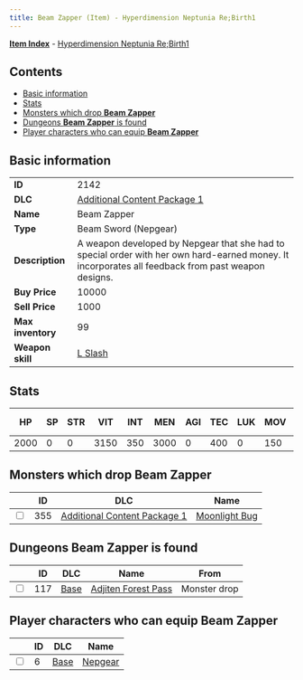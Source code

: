 ```yaml
---
title: Beam Zapper (Item) - Hyperdimension Neptunia Re;Birth1
---
```


[**Item Index**](/neptunia/rb1/item/index.html) - [Hyperdimension Neptunia Re;Birth1](/neptunia/rb1)

## Contents

- [Basic information](#basic-information)
- [Stats](#stats)
- [Monsters which drop **Beam Zapper**](#monsters-which-drop-beam-zapper)
- [Dungeons **Beam Zapper** is found](#dungeons-beam-zapper-is-found)
- [Player characters who can equip **Beam Zapper**](#player-characters-who-can-equip-beam-zapper)

## Basic information

|   |   |
| -- | -- |
| **ID** | 2142 |
| **DLC** | [Additional Content Package 1](/neptunia/rb1/dlc/10-pack1.html) |
| **Name** | Beam Zapper |
| **Type** | Beam Sword (Nepgear) |
| **Description** | A weapon developed by Nepgear that she had to special order with her own hard-earned money. It incorporates all feedback from past weapon designs. |
| **Buy Price** | 10000 |
| **Sell Price** | 1000 |
| **Max inventory** | 99 |
| **Weapon skill** | [L Slash](/neptunia/rb1/skill/1-1002-l-slash.html) |


## Stats

| HP | SP | STR | VIT | INT | MEN | AGI | TEC | LUK | MOV | Fire res. | Ice res. | Wind res. | Lightning res. |
| -- | -- | --- | --- | --- | --- | --- | --- | --- | --- | --------- | -------- | --------- | -------------- |
| 2000 | 0 | 0 | 3150 | 350 | 3000 | 0 | 400 | 0 | 150 | 0 | 0 | 0 | 0 |


## Monsters which drop **Beam Zapper**

|    | ID | DLC | Name |
| -- | -- | --- | ---- |
| <input type="checkbox" id="rb1-monster-10-355" class="trackbox" /> | 355 | [Additional Content Package 1](/neptunia/rb1/dlc/10-pack1.html) | [Moonlight Bug](/neptunia/rb1/monster/10-355-moonlight-bug.html) |


## Dungeons **Beam Zapper** is found

|    | ID | DLC | Name | From |
| -- | -- | --- | ---- | ---- |
| <input type="checkbox" id="rb1-dungeon-1-117" class="trackbox" /> | 117 | [Base](/neptunia/rb1/dlc/1-base.html) | [Adjiten Forest Pass](/neptunia/rb1/dungeon/1-117-adjiten-forest-pass.html) | Monster drop |


## Player characters who can equip **Beam Zapper**

|    | ID | DLC | Name |
| -- | -- | --- | ---- |
| <input type="checkbox" id="rb1-player-1-6" class="trackbox" /> | 6 | [Base](/neptunia/rb1/dlc/1-base.html) | [Nepgear](/neptunia/rb1/player/1-6-nepgear.html) |
